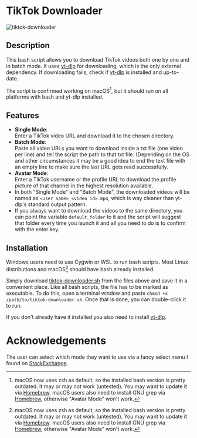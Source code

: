 # TikTok Downloader

![tiktok-downloader](https://raw.githubusercontent.com/anga83/tiktok-downloader/main/carbon.png)

## Description

This bash script allows you to download TikTok videos both one by one and in batch mode. It uses [yt-dlp](https://github.com/yt-dlp/yt-dlp) for downloading, which is the only external dependency. If downloading fails, check if [yt-dlp](https://github.com/yt-dlp/yt-dlp) is installed and up-to-date.

The script is confirmed working on macOS[^1], but it should run on all platforms with bash and yt-dlp installed.

## Features

- **Single Mode**: <br />Enter a TikTok video URL and download it to the chosen directory.
- **Batch Mode**: <br />Paste all video URLs you want to download inside a txt file (one video per line) and tell the script the path to that txt file. (Depending on the OS and other circumstances it may be a good idea to end the text file with an empty line to make sure the last URL gets read successfully.
- **Avatar Mode**: <br />Enter a TikTok username or the profile URL to download the profile picture of that channel in the highest resolution available.
- In both "Single Mode" and "Batch Mode", the downloaded videos will be named as `<user name>_<video id>.mp4`, which is way cleaner than yt-dlp's standard output pattern.
- If you always want to download the videos to the same directory, you can point the variable `default_folder` to it and the script will suggest that folder every time you launch it and all you need to do is to confirm with the enter key.

## Installation

Windows users need to use Cygwin or WSL to run bash scripts. Most Linux distributions and macOS[^1] should have bash already installed.

Simply download [tiktok-downloader.sh](https://raw.githubusercontent.com/anga83/tiktok-downloader/main/tiktok-downloader.sh) from the files above and save it in a convenient place. Like all bash scripts, the file has to be marked as executable. To do this, open a terminal window and paste `chmod +x /path/to/tiktok-downloader.sh`. Once that is done, you can double-click it to run.

If you don't already have it installed you also need to install [yt-dlp](https://github.com/yt-dlp/yt-dlp).


# Acknowledgements

The user can select which mode they want to use via a fancy select menu I found on [StackExchange](https://unix.stackexchange.com/questions/146570/arrow-key-enter-menu).


[^1]: macOS now uses zsh as default, so the installed bash version is pretty outdated. It may or may not work (untested). You may want to update it via [Homebrew](https://formulae.brew.sh/formula/bash). macOS users also need to install GNU grep via [Homebrew](https://formulae.brew.sh/formula/grep), otherwise "Avatar Mode" won't work.

